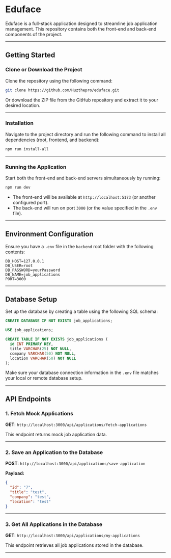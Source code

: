 
# Eduface

Eduface is a full-stack application designed to streamline job application management. This repository contains both the front-end and back-end components of the project.

---

## Getting Started

### Clone or Download the Project

Clone the repository using the following command:

```bash
git clone https://github.com/Huzthepro/eduface.git
```

Or download the ZIP file from the GitHub repository and extract it to your desired location.

---

### Installation

Navigate to the project directory and run the following command to install all dependencies (root, frontend, and backend):

```bash
npm run install-all
```

---

### Running the Application

Start both the front-end and back-end servers simultaneously by running:

```bash
npm run dev
```

- The front-end will be available at `http://localhost:5173` (or another configured port).
- The back-end will run on port `3000` (or the value specified in the `.env` file).

---

## Environment Configuration

Ensure you have a `.env` file in the `backend` root folder with the following contents:

```env
DB_HOST=127.0.0.1
DB_USER=root
DB_PASSWORD=yourPassword
DB_NAME=job_applications
PORT=3000
```

---

## Database Setup

Set up the database by creating a table using the following SQL schema:

```sql
CREATE DATABASE IF NOT EXISTS job_applications;

USE job_applications;

CREATE TABLE IF NOT EXISTS job_applications (
  id INT PRIMARY KEY,
  title VARCHAR(25) NOT NULL,
  company VARCHAR(50) NOT NULL,
  location VARCHAR(50) NOT NULL
);
```

Make sure your database connection information in the `.env` file matches your local or remote database setup.

---

## API Endpoints

### 1. Fetch Mock Applications
**GET**: `http://localhost:3000/api/applications/fetch-applications`

This endpoint returns mock job application data.

---

### 2. Save an Application to the Database
**POST**: `http://localhost:3000/api/applications/save-application`

**Payload:**

```json
{
  "id": "7",
  "title": "test",
  "company": "test",
  "location": "test"
}
```

---

### 3. Get All Applications in the Database
**GET**: `http://localhost:3000/api/applications/my-applications`

This endpoint retrieves all job applications stored in the database.

---
